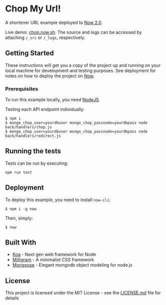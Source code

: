 # Chop My Url!

A shortener URL example deployed to [Now 2.0](https://now.sh/).

Live demo: [chop.now.sh](https://chop.now.sh). The source and logs can be accessed by attaching `/_src` or `/_logs`, respectively.

## Getting Started

These instructions will get you a copy of the project up and running on your local machine for development and testing purposes. See deployment for notes on how to deploy the project on [Now](https://now.sh/).

### Prerequisites

To run this example locally, you need [NodeJS](https://nodejs.org/).

Testing each API endpoint individually:

```shell
$ npm i
$ mongo_chop_user=yourdbuser mongo_chop_passnode=yourdbpass node back/handlers/chop.js
$ mongo_chop_user=yourdbuser mongo_chop_passnode=yourdbpass node back/handlers/redirect.js
```

## Running the tests

Tests can be run by executing:

```
npm run test
```

## Deployment

To deploy this example, you need to install `now-cli`:

```
$ npm i -g now
```

Then, simply:

```
$ now
```

## Built With

* [Koa](https://koajs.com/) - Next gen web framework for Node
* [Milligram](https://milligram.io/) - A minimalist CSS framework
* [Mongoose](https://mongoosejs.com/) - Elegant mongodb object modeling for node.js

## License

This project is licensed under the MIT License - see the [LICENSE.md](LICENSE.md) file for details
